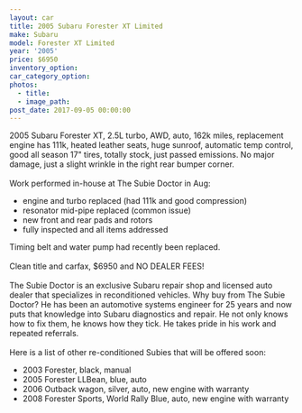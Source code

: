 ```yaml
---
layout: car
title: 2005 Subaru Forester XT Limited
make: Subaru
model: Forester XT Limited
year: '2005'
price: $6950
inventory_option:
car_category_option:
photos:
  - title:
  - image_path:
post_date: 2017-09-05 00:00:00
---
```



2005 Subaru Forester XT, 2.5L turbo, AWD, auto, 162k miles, replacement engine has 111k, heated leather seats, huge sunroof, automatic temp control, good all season 17" tires, totally stock, just passed emissions. No major damage, just a slight wrinkle in the right rear bumper corner.
<br>
<br>Work performed in-house at The Subie Doctor in Aug:

* engine and turbo replaced (had 111k and good compression)
* resonator mid-pipe replaced (common issue)
* new front and rear pads and rotors
* fully inspected and all items addressed

Timing belt and water pump had recently been replaced.
<br>
<br>Clean title and carfax, $6950 and NO DEALER FEES!
<br>
<br>The Subie Doctor is an exclusive Subaru repair shop and licensed auto dealer that specializes in reconditioned vehicles. Why buy from The Subie Doctor? He has been an automotive systems engineer for 25 years and now puts that knowledge into Subaru diagnostics and repair. He not only knows how to fix them, he knows how they tick. He takes pride in his work and repeated referrals.
<br>
<br>Here is a list of other re-conditioned Subies that will be offered soon:

* 2003 Forester, black, manual
* 2005 Forester LLBean, blue, auto
* 2006 Outback wagon, silver, auto, new engine with warranty
* 2008 Forester Sports, World Rally Blue, auto, new engine with warranty